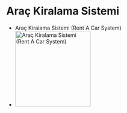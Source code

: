 # Araç Kiralama Sistemi
- Araç Kiralama Sistemi (Rent A Car System) 
- <img src="https://st2.depositphotos.com/2172301/6557/v/950/depositphotos_65575193-stock-illustration-vector-template-of-car-rental.jpg"  alt="Araç Kiralama Sistemi (Rent A Car System)" width="200" height="200"/>
